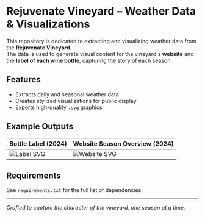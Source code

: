 # Rejuvenate Vineyard – Weather Data & Visualizations

This repository is dedicated to extracting and visualizing weather data from the **Rejuvenate Vineyard**.  
The data is used to generate visual content for the vineyard's **website** and the **label of each wine bottle**, capturing the story of each season.

## Features

- Extracts daily and seasonal weather data
- Creates stylized visualizations for public display
- Exports high-quality `.svg` graphics

## Example Outputs

| Bottle Label (2024) | Website Season Overview (2024) |
|---------------------|--------------------------------|
| ![Label SVG](examples/rejuvenate_2024_label.svg) | ![Website SVG](examples/website_2024_season.svg) |

## Requirements

See `requirements.txt` for the full list of dependencies.

---

*Crafted to capture the character of the vineyard, one season at a time.*